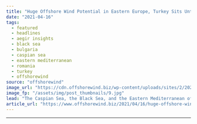 ```yaml
---
title: "Huge Offshore Wind Potential in Eastern Europe, Turkey Sits Untapped"
date: "2021-04-16"
tags: 
  - featured
  - headlines
  - aegir insights
  - black sea
  - bulgaria
  - caspian sea
  - eastern mediterranean
  - romania
  - turkey
  - offshorewind
source: "offshorewind"
image_url: "https://cdn.offshorewind.biz/wp-content/uploads/sites/2/2021/04/16120503/Offshore-Wind-Potential-in-Eastern-Europe-Turkey-Sits-Untapped.jpg"
image_fp: "/assets/img/post_thumbnails/9.jpg"
lead: "The Caspian Sea, the Black Sea, and the Eastern Mediterranean offer abundant areas with"
article_url: "https://www.offshorewind.biz/2021/04/16/huge-offshore-wind-potential-in-eastern-europe-turkey-sits-untapped/"
---
```


---

